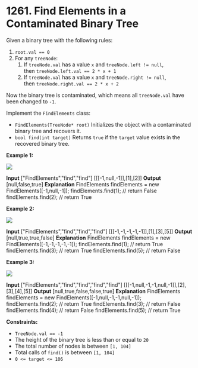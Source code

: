 # 1261. Find Elements in a Contaminated Binary Tree 

Given a binary tree with the following rules:

1. `root.val == 0`
2. For any `treeNode`:
    1. If `treeNode.val` has a value `x` and `treeNode.left != null`, then `treeNode.left.val == 2 * x + 1`
    2. If `treeNode.val` has a value `x` and `treeNode.right != null`, then `treeNode.right.val == 2 * x + 2`

Now the binary tree is contaminated, which means all `treeNode.val` have been changed to `-1`.

Implement the `FindElements` class:

- `FindElements(TreeNode* root)` Initializes the object with a contaminated binary tree and recovers it.
- `bool find(int target)` Returns `true` if the `target` value exists in the recovered binary tree.

**Example 1:**

![](https://assets.leetcode.com/uploads/2019/11/06/untitled-diagram-4-1.jpg)

**Input**
["FindElements","find","find"]
[[[-1,null,-1]],[1],[2]]
**Output**
[null,false,true]
**Explanation**
FindElements findElements = new FindElements([-1,null,-1]); 
findElements.find(1); // return False 
findElements.find(2); // return True 

**Example 2:**

![](https://assets.leetcode.com/uploads/2019/11/06/untitled-diagram-4.jpg)

**Input**
["FindElements","find","find","find"]
[[[-1,-1,-1,-1,-1]],[1],[3],[5]]
**Output**
[null,true,true,false]
**Explanation**
FindElements findElements = new FindElements([-1,-1,-1,-1,-1]);
findElements.find(1); // return True
findElements.find(3); // return True
findElements.find(5); // return False

**Example 3:**

![](https://assets.leetcode.com/uploads/2019/11/07/untitled-diagram-4-1-1.jpg)

**Input**
["FindElements","find","find","find","find"]
[[[-1,null,-1,-1,null,-1]],[2],[3],[4],[5]]
**Output**
[null,true,false,false,true]
**Explanation**
FindElements findElements = new FindElements([-1,null,-1,-1,null,-1]);
findElements.find(2); // return True
findElements.find(3); // return False
findElements.find(4); // return False
findElements.find(5); // return True

**Constraints:**

- `TreeNode.val == -1`
- The height of the binary tree is less than or equal to `20`
- The total number of nodes is between `[1, 104]`
- Total calls of `find()` is between `[1, 104]`
- `0 <= target <= 106`